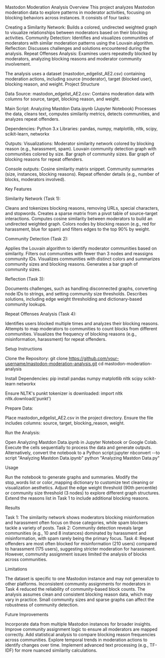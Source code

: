 Mastodon Moderation Analysis
Overview
This project analyzes Mastodon moderation data to explore patterns in moderator activities, focusing on blocking behaviors across instances. It consists of four tasks:

Creating a Similarity Network: Builds a colored, undirected weighted graph to visualize relationships between moderators based on their blocking activities.
Community Detection: Identifies and visualizes communities of moderators with similar moderation patterns using the Louvain algorithm.
Reflection: Discusses challenges and solutions encountered during the analysis.
Repeat Offenses Analysis: Examines users repeatedly blocked by moderators, analyzing blocking reasons and moderator community involvement.

The analysis uses a dataset (mastodon_edgelist_AE2.csv) containing moderation actions, including source (moderator), target (blocked user), blocking reason, and weight.
Project Structure

Data Source:
mastodon_edgelist_AE2.csv: Contains moderation data with columns for source, target, blocking reason, and weight.


Main Script: Analyzing Mastdon Data.ipynb (Jupyter Notebook)
Processes the data, cleans text, computes similarity metrics, detects communities, and analyzes repeat offenders.


Dependencies:
Python 3.x
Libraries: pandas, numpy, matplotlib, nltk, scipy, scikit-learn, networkx


Outputs:
Visualizations:
Moderator similarity network colored by blocking reason (e.g., harassment, spam).
Louvain community detection graph with communities colored by size.
Bar graph of community sizes.
Bar graph of blocking reasons for repeat offenders.


Console outputs:
Cosine similarity matrix snippet.
Community summaries (size, instances, blocking reasons).
Repeat offender details (e.g., number of blocks, moderators involved).





Key Features

Similarity Network (Task 1):

Cleans and tokenizes blocking reasons, removing URLs, special characters, and stopwords.
Creates a sparse matrix from a pivot table of source-target interactions.
Computes cosine similarity between moderators to build an undirected weighted graph.
Colors nodes by blocking reason (e.g., red for harassment, blue for spam) and filters edges to the top 90% by weight.


Community Detection (Task 2):

Applies the Louvain algorithm to identify moderator communities based on similarity.
Filters out communities with fewer than 3 nodes and reassigns community IDs.
Visualizes communities with distinct colors and summarizes community sizes and blocking reasons.
Generates a bar graph of community sizes.


Reflection (Task 3):

Documents challenges, such as handling disconnected graphs, converting node IDs to strings, and setting community size thresholds.
Describes solutions, including edge weight thresholding and dictionary-based community lookups.


Repeat Offenses Analysis (Task 4):

Identifies users blocked multiple times and analyzes their blocking reasons.
Attempts to map moderators to communities to count blocks from different communities.
Visualizes the frequency of blocking reasons (e.g., misinformation, harassment) for repeat offenders.



Setup Instructions

Clone the Repository:
git clone https://github.com/your-username/mastodon-moderation-analysis.git
cd mastodon-moderation-analysis


Install Dependencies:
pip install pandas numpy matplotlib nltk scipy scikit-learn networkx

Ensure NLTK's punkt tokenizer is downloaded:
import nltk
nltk.download('punkt')


Prepare Data:

Place mastodon_edgelist_AE2.csv in the project directory.
Ensure the file includes columns: source, target, blocking_reason, weight.


Run the Analysis:

Open Analyzing Mastdon Data.ipynb in Jupyter Notebook or Google Colab.
Execute the cells sequentially to process the data and generate outputs.
Alternatively, convert the notebook to a Python script:jupyter nbconvert --to script "Analyzing Mastdon Data.ipynb"
python "Analyzing Mastdon Data.py"





Usage

Run the notebook to generate graphs and summaries.
Modify the stop_words list or color_mapping dictionary to customize text cleaning or visualization aesthetics.
Adjust the edge weight threshold (90th percentile) or community size threshold (3 nodes) to explore different graph structures.
Extend the reasons list in Task 1 to include additional blocking reasons.

Results

Task 1: The similarity network shows moderators blocking misinformation and harassment often focus on those categories, while spam blockers tackle a variety of posts.
Task 2: Community detection reveals large communities (e.g., 10 and 8 instances) dominated by harassment and misinformation, with spam rarely being the primary focus.
Task 4: Repeat offenders are most often blocked for misinformation (210 users) compared to harassment (175 users), suggesting stricter moderation for harassment. However, community assignment issues limited the analysis of blocks across communities.

Limitations

The dataset is specific to one Mastodon instance and may not generalize to other platforms.
Inconsistent community assignments for moderators in Task 4 reduced the reliability of community-based block counts.
The analysis assumes clean and consistent blocking reason data, which may vary in practice.
Small community sizes and sparse graphs can affect the robustness of community detection.

Future Improvements

Incorporate data from multiple Mastodon instances for broader insights.
Improve community assignment logic to ensure all moderators are mapped correctly.
Add statistical analysis to compare blocking reason frequencies across communities.
Explore temporal trends in moderation actions to identify changes over time.
Implement advanced text processing (e.g., TF-IDF) for more nuanced similarity calculations.

